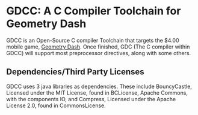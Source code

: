 # GDCC: A C Compiler Toolchain for Geometry Dash

GDCC is an Open-Source C compiler Toolchain that targets the $4.00 mobile game, [Geometry Dash](https://apps.apple.com/us/app/geometry-dash/id625334537). Once finished, GDC (The C compiler within GDCC) will support most preprocessor directives, along with some others.

## Dependencies/Third Party Licenses

GDCC uses 3 java libraries as dependencies. These include BouncyCastle, Licensed under the MIT License, found in BCLicense, Apache Commons, with the components IO, and Compress, Licensed under the Apache License 2.0, found in CommonsLicense.
